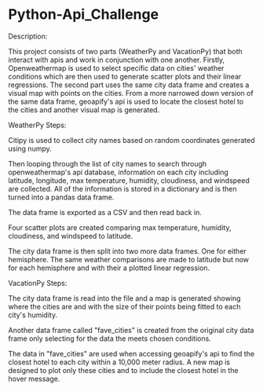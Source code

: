 # Python-Api_Challenge

Description:

This project consists of two parts (WeatherPy and VacationPy) that both interact with apis and work in conjunction with one another. Firstly, Openweathermap is used to select specific data on cities' weather conditions which are then used to generate scatter plots and their linear regressions. The second part uses the same city data frame and creates a visual map with points on the cities. From a more narrowed down version of the same data frame, geoapify's api is used to locate the closest hotel to the cities and another visual map is generated.

WeatherPy Steps:

Citipy is used to collect city names based on random coordinates generated using numpy.

Then looping through the list of city names to search through openweathermap's api database, information on each city including latitude, longitude, max temperature, humidity, cloudiness, and windspeed are collected. All of the information is stored in a dictionary and is then turned into a pandas data frame. 

The data frame is exported as a CSV and then read back in. 

Four scatter plots are created comparing max temperature, humidity, cloudiness, and windspeed to latitude.

The city data frame is then split into two more data frames. One for either hemisphere. The same weather comparisons are made to latitude but now for each hemisphere and with their a plotted linear regression. 

VacationPy Steps:

The city data frame is read into the file and a map is generated showing where the cities are and with the size of their points being fitted to each city's humidity.

Another data frame called "fave_cities" is created from the original city data frame only selecting for the data the meets chosen conditions.

The data in "fave_cities" are used when accessing geoapify's api to find the closest hotel to each city within a 10,000 meter radius. A new map is designed to plot only these cities and to include the closest hotel in the hover message.
